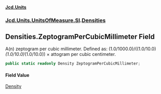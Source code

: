 #### [Jcd.Units](index.md 'index')
### [Jcd.Units.UnitsOfMeasure.SI](Jcd.Units.UnitsOfMeasure.SI.md 'Jcd.Units.UnitsOfMeasure.SI').[Densities](Densities.md 'Jcd.Units.UnitsOfMeasure.SI.Densities')

## Densities.ZeptogramPerCubicMillimeter Field

A(n) zeptogram per cubic millimeter. Defined as: (1.0/1000.0)/((1.0/10.0)*(1.0/10.0)*(1.0/10.0)) × attogram per cubic centimeter.

```csharp
public static readonly Density ZeptogramPerCubicMillimeter;
```

#### Field Value
[Density](Density.md 'Jcd.Units.UnitTypes.Density')